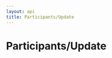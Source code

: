 ```yaml
---
layout: api
title: Participants/Update
---
```


# Participants/Update

<api-explorer resource="http://api.rusic.com/participants/:participant_token" method="PUT">
  <api-header name="Accept" required="true" value="application/vnd.rusic.v1+json" editable-key="false" editable-value="false"></api-header>
  <api-header name="X-Rusic-Participant-Token" required="true" value="" editable-key="false"></api-header>
  <api-header name="X-API-Key" required="true" value="abc123" editable-key="false"></api-header>
  <api-resource name="participant_token" required="true" value="" editable-key="false"></api-resource>
  <api-part name="participant[blocked]" required="false" value="true" editable-key="true"></api-part>
</api-explorer>
